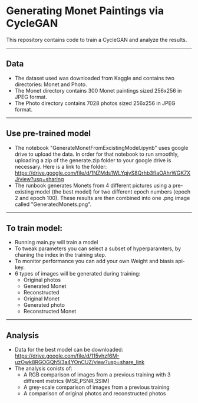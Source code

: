 # Generating Monet Paintings via CycleGAN
This repository contains code to train a CycleGAN and analyze the results.

-----------
## Data 
- The dataset used was downloaded from Kaggle
and contains two directories: Monet and Photo. 
- The Monet
directory contains 300 Monet paintings sized 256x256 in JPEG
format.
- The Photo directory contains 7028 photos sized
256x256 in JPEG format. 
--------

## Use pre-trained model
- The notebook "GenerateMonetFromExcistingModel.ipynb" uses google drive to upload the data. In order for that notebook to run smoothly, uploading a zip of the generate.zip folder to your google drive is necessary. Here is a link to the folder: https://drive.google.com/file/d/1NZMds1WLYqjvS8Qrhb3fIaOAhrWGK7XJ/view?usp=sharing
- The runbook generates Monets from 4 different pictures using a pre-existing model (the best model) for two different epoch numbers (epoch 2 and epoch 100). These results are then combined into one .png image called "GeneratedMonets.png". 
--------
## To train model: 
- Running main.py will train a model
- To tweak parameters you can select a subset of hyperparamters, by chaning the 
  index in the training step. 
- To monitor performance you can add your own Weight and biasis api-key. 
- 6 types of images will be generated during training:
  - Original photos
  - Generated Monet
  - Reconstructed 
  - Original Monet
  - Generated photo
  - Reconstructed Monet


-------
## Analysis
- Data for the best model can be downloaded: https://drive.google.com/file/d/115vhzf6M-uzOwk8RGOGQh5i3a4YOnCUZ/view?usp=share_link
- The analysis conists of: 
  - A RGB comparison of images from a previous training with 3 different metrics 
    (MSE,PSNR,SSIM)
  - A grey-scale comparison of images from a previous training
  - A comparison of original photos and reconstructed photos 

